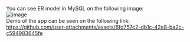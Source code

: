 You can see ER model in MySQL on the following image:<br>
![image](https://github.com/user-attachments/assets/d6d09c64-b18a-4811-a28c-b0495c04800f)<br>
Demo of the app can be seen on the following link:<br>
https://github.com/user-attachments/assets/6fd757c2-db1c-42e8-ba2c-c594983645fe
